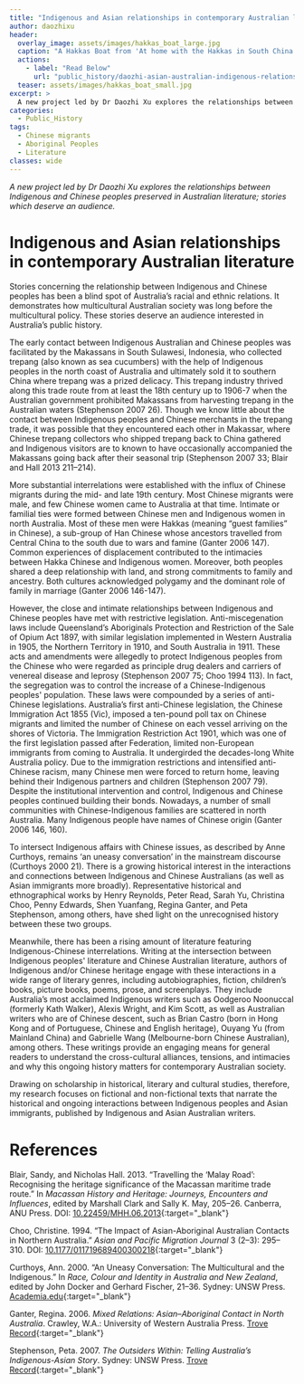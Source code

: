 ```yaml
---
title: "Indigenous and Asian relationships in contemporary Australian literature"
author: daozhixu
header:
  overlay_image: assets/images/hakkas_boat_large.jpg
  caption: "A Hakkas Boat from 'At home with the Hakkas in South China' (1921) by S A Nagel. WikiCommons: Public Domain."
  actions:
    - label: "Read Below"
      url: "public_history/daozhi-asian-australian-indigenous-relations/#indigenous-and-asian-relationships-in-contemporary-australian-literature"
  teaser: assets/images/hakkas_boat_small.jpg
excerpt: >
  A new project led by Dr Daozhi Xu explores the relationships between Indigenous and Chinese peoples preserved in Australian literature; stories which deserve an audience
categories:
  - Public_History
tags:
  - Chinese migrants
  - Aboriginal Peoples
  - Literature
classes: wide
---
```

_A new project led by Dr Daozhi Xu explores the relationships between Indigenous and Chinese peoples preserved in Australian literature; stories which deserve an audience._

# Indigenous and Asian relationships in contemporary Australian literature

Stories concerning the relationship between Indigenous and Chinese peoples has been a blind spot of Australia’s racial and ethnic relations. It demonstrates how multicultural Australian society was long before the multicultural policy. These stories deserve an audience interested in Australia’s public history.

The early contact between Indigenous Australian and Chinese peoples was facilitated by the Makassans in South Sulawesi, Indonesia, who collected trepang (also known as sea cucumbers) with the help of Indigenous peoples in the north coast of Australia and ultimately sold it to southern China where trepang was a prized delicacy. This trepang industry thrived along this trade route from at least the 18th century up to 1906-7 when the Australian government prohibited Makassans from harvesting trepang in the Australian waters (Stephenson 2007 26). Though we know little about the contact between Indigenous peoples and Chinese merchants in the trepang trade, it was possible that they encountered each other in Makassar, where Chinese trepang collectors who shipped trepang back to China gathered and Indigenous visitors are to known to have occasionally accompanied the Makassans going back after their seasonal trip (Stephenson 2007 33; Blair and Hall 2013 211–214).

More substantial interrelations were established with the influx of Chinese migrants during the mid- and late 19th century. Most Chinese migrants were male, and few Chinese women came to Australia at that time. Intimate or familial ties were formed between Chinese men and Indigenous women in north Australia. Most of these men were Hakkas (meaning “guest families” in Chinese), a sub-group of Han Chinese whose ancestors travelled from Central China to the south due to wars and famine (Ganter 2006 147). Common experiences of displacement contributed to the intimacies between Hakka Chinese and Indigenous women. Moreover, both peoples shared a deep relationship with land, and strong commitments to family and ancestry. Both cultures acknowledged polygamy and the dominant role of family in marriage (Ganter 2006 146-147).

However, the close and intimate relationships between Indigenous and Chinese peoples have met with restrictive legislation. Anti-miscegenation laws include Queensland’s Aboriginals Protection and Restriction of the Sale of Opium Act 1897, with similar legislation implemented in Western Australia in 1905, the Northern Territory in 1910, and South Australia in 1911. These acts and amendments were allegedly to protect Indigenous peoples from the Chinese who were regarded as principle drug dealers and carriers of venereal disease and leprosy (Stephenson 2007 75; Choo 1994 113). In fact, the segregation was to control the increase of a Chinese-Indigenous peoples' population. These laws were compounded by a series of anti-Chinese legislations. Australia’s first anti-Chinese legislation, the Chinese Immigration Act 1855 (Vic), imposed a ten-pound poll tax on Chinese migrants and limited the number of Chinese on each vessel arriving on the shores of Victoria. The Immigration Restriction Act 1901, which was one of the first legislation passed after Federation, limited non-European immigrants from coming to Australia. It undergirded the decades-long White Australia policy. Due to the immigration restrictions and intensified anti-Chinese racism, many Chinese men were forced to return home, leaving behind their Indigenous partners and children (Stephenson 2007 79). Despite the institutional intervention and control, Indigenous and Chinese peoples continued building their bonds. Nowadays, a number of small communities with Chinese-Indigenous families are scattered in north Australia. Many Indigenous people have names of Chinese origin (Ganter 2006 146, 160).

To intersect Indigenous affairs with Chinese issues, as described by Anne Curthoys, remains ‘an uneasy conversation’ in the mainstream discourse (Curthoys 2000 21). There is a growing historical interest in the interactions and connections between Indigenous and Chinese Australians (as well as Asian immigrants more broadly). Representative historical and ethnographical works by Henry Reynolds, Peter Read, Sarah Yu, Christina Choo, Penny Edwards, Shen Yuanfang, Regina Ganter, and Peta Stephenson, among others, have shed light on the unrecognised history between these two groups.

Meanwhile, there has been a rising amount of literature featuring Indigenous-Chinese interrelations. Writing at the intersection between Indigenous peoples' literature and Chinese Australian literature, authors of Indigenous and/or Chinese heritage engage with these interactions in a wide range of literary genres, including autobiographies, fiction, children’s books, picture books, poems, prose, and screenplays. They include Australia’s most acclaimed Indigenous writers such as Oodgeroo Noonuccal (formerly Kath Walker), Alexis Wright, and Kim Scott, as well as Australian writers who are of Chinese descent, such as Brian Castro (born in Hong Kong and of Portuguese, Chinese and English heritage), Ouyang Yu (from Mainland China) and Gabrielle Wang (Melbourne-born Chinese Australian), among others. These writings provide an engaging means for general readers to understand the cross-cultural alliances, tensions, and intimacies and why this ongoing history matters for contemporary Australian society.

Drawing on scholarship in historical, literary and cultural studies, therefore, my research focuses on fictional and non-fictional texts that narrate the historical and ongoing interactions between Indigenous peoples and Asian immigrants, published by Indigenous and Asian Australian writers.

# References

Blair, Sandy, and Nicholas Hall. 2013. “Travelling the ‘Malay Road’: Recognising the heritage significance of the Macassan maritime trade route.” In _Macassan History and Heritage: Journeys, Encounters and Influences_, edited by Marshall Clark and Sally K. May, 205–26. Canberra, ANU Press. DOI: [10.22459/MHH.06.2013](http://doi.org/10.22459/MHH.06.2013){:target="_blank"}

Choo, Christine. 1994. “The Impact of Asian-Aboriginal Australian Contacts in Northern Australia.” _Asian and Pacific Migration Journal_ 3 (2–3): 295–310. DOI: [10.1177/011719689400300218](https://doi.org/10.1177/011719689400300218){:target="_blank"}

Curthoys, Ann. 2000. “An Uneasy Conversation: The Multicultural and the Indigenous.” In _Race, Colour and Identity in Australia and New Zealand_, edited by John Docker and Gerhard Fischer, 21–36. Sydney: UNSW Press. [Academia.edu](https://www.academia.edu/3666248/An_Uneasy_Conversation){:target="_blank"}

Ganter, Regina. 2006. _Mixed Relations: Asian–Aboriginal Contact in North Australia_. Crawley, W.A.: University of Western Australia Press. [Trove Record](https://catalogue.nla.gov.au/Record/3293318){:target="_blank"}

Stephenson, Peta. 2007. _The Outsiders Within: Telling Australia’s Indigenous-Asian Story_. Sydney: UNSW Press. [Trove Record](https://catalogue.nla.gov.au/Record/3771971){:target="_blank"}
